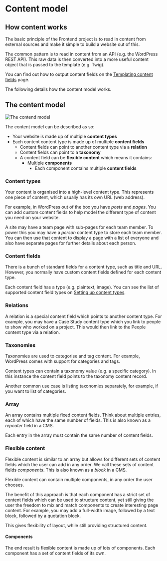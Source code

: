 # Content model

## How content works

The basic principle of the Frontend project is to read in content from external sources and make it simple to build a 
website out of this.

The common pattern is to read in content from an API (e.g. the WordPress REST API). This raw data 
is then converted into a more useful content object that is passed to the template (e.g. Twig).

You can find out how to output content fields on the [Templating content fields](templating/content-fields.md) page.

The following details how the content model works.

## The content model

![The contend model](assets/content_model.png)

The content model can be described as so:

* Your website is made up of multiple **content types**
* Each content content type is made up of multiple **content fields**      
  * Content fields can point to another content type via a **relation**
  * Content fields can point to a **taxonomy**  
  * A content field can be **flexible content** which means it contains:
    * Multiple **components**
      * Each component contains multiple **content fields**

### Content types 

Your content is organised into a high-level content type. This represents one piece of content, which usually has its own 
URL (web address). 

For example, in WordPress out of the box you have _posts_ and 
_pages_. You can add custom content fields to help model the different type of content you need on your website. 

A site may have a team page with sub-pages for each team member. To power this you may have a _person_ content type to store 
each team member. You can then use that content to display a page with a list of everyone and also have separate pages for 
further details about each person.

### Content fields

There is a bunch of standard fields for a content type, such as title and URL. However, you normally have custom content 
fields defined for each content type. 

Each content field has a type (e.g. plaintext, image). You can see the list of supported content field types on
[Setting up content types](development/content-schema.md). 

### Relations

A relation is a special content field which points to another content type. For example, you may have a Case Study content 
type which you link to people to show who worked on a project. This would then link to the People content type via a relation.

### Taxonomies

Taxonomies are used to categorise and tag content. For example, WordPress comes with support for categories and tags. 

Content types can contain a taxonomy value (e.g. a specific category). In this instance the content field points to the 
taxonomy content record.

Another common use case is listing taxonomies separately, for example, if you want to list of categories.

### Array

An array contains multiple fixed content fields. Think about multiple entries, each of which have the same number of fields. 
This is also known as a _repeater_ field in a CMS.

Each entry in the array must contain the same number of content fields.

### Flexible content

Flexible content is similar to an array but allows for different sets of content fields which the user can add in any order. 
We call these sets of content fields _components_. This is also known as a _block_ in a CMS.

Flexible content can contain multiple components, in any order the user chooses. 

The benefit of this approach is that each component has a strict set of content fields which can be used to 
structure content, yet still giving the user the freedom to mix and match components to create interesting page content. 
For example, you may add a full-width image, followed by a text block, followed by a quotation block. 

This gives flexibility of layout, while still providing structured content. 

#### Components

The end result is flexible content is made up of lots of components. Each component has a set of content fields of its own.

